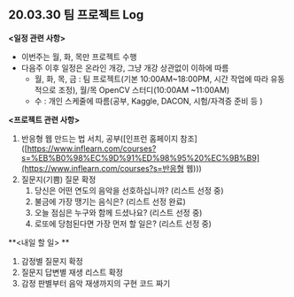 ## 20.03.30 팀 프로젝트 Log 



**<일정 관련 사항>**

- 이번주는 월, 화, 목만 프로젝트 수행
- 다음주 이후 일정은 온라인 개강, 그냥 개강 상관없이 이하에 따름
  - 월, 화, 목, 금 : 팀 프로젝트(기본 10:00AM~18:00PM, 시간 작업에 따라 유동적으로 조정), 월/목 OpenCV 스터디(10:00AM ~11:00AM)
  - 수 : 개인 스케줄에 따름(공부, Kaggle, DACON, 시험/자격증 준비 등 ) 



**<프로젝트 관련 사항>**

1. 반응형 웹 만드는 법 서치, 공부([인프런 홈페이지 참조]([https://www.inflearn.com/courses?s=%EB%B0%98%EC%9D%91%ED%98%95%20%EC%9B%B9](https://www.inflearn.com/courses?s=반응형 웹)))
2. 질문지(기쁨) 질문 확정
   1. 당신은 어떤 연도의 음악을 선호하십니까? (리스트 선정 중)
   2. 불금에 가장 땡기는 음식은? (리스트 선정 완료)
   3. 오늘 점심은 누구와 함께 드셨나요? (리스트 선정 중)
   4. 로또에 당첨된다면 가장 먼저 할 일은? (리스트 선정 중)



**<내일 할 일> **

1. 감정별 질문지 확정
2. 질문지 답변별 재생 리스트 확정
3. 감정 판별부터 음악 재생까지의 구현 코드 짜기